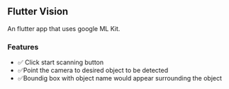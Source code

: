 ## Flutter Vision

An flutter app that uses google ML Kit.

### Features
- :white_check_mark: Click start scanning button 
- :white_check_mark:Point the camera to desired object to be detected
- :white_check_mark:Boundig box with object name would appear surrounding the object

